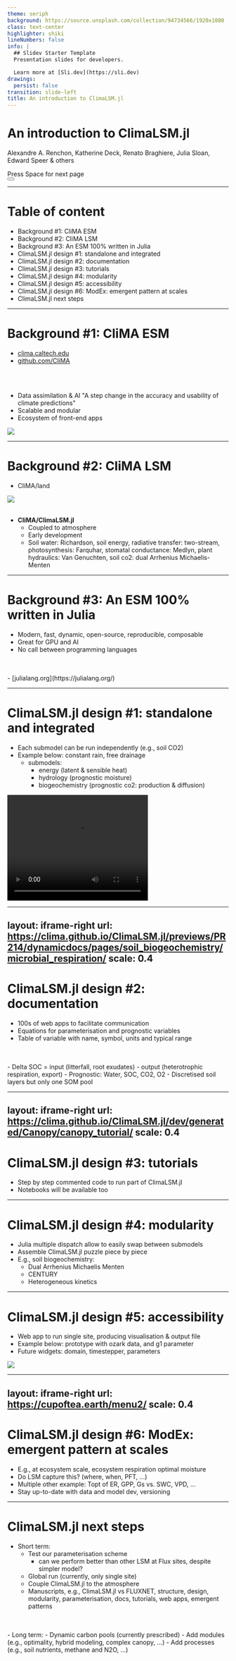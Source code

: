 ```yaml
---
theme: seriph
background: https://source.unsplash.com/collection/94734566/1920x1080
class: text-center
highlighter: shiki
lineNumbers: false
info: |
  ## Slidev Starter Template
  Presentation slides for developers.

  Learn more at [Sli.dev](https://sli.dev)
drawings:
  persist: false
transition: slide-left
title: An introduction to ClimaLSM.jl
---
```


# An introduction to ClimaLSM.jl

Alexandre A. Renchon, Katherine Deck, Renato Braghiere, Julia Sloan, Edward Speer & others

<div class="pt-12">
  <span @click="$slidev.nav.next" class="px-2 py-1 rounded cursor-pointer" hover="bg-white bg-opacity-10">
    Press Space for next page <carbon:arrow-right class="inline"/>
  </span>
</div>

<div class="abs-br m-6 flex gap-2">
  <button @click="$slidev.nav.openInEditor()" title="Open in Editor" class="text-xl slidev-icon-btn opacity-50 !border-none !hover:text-white">
    <carbon:edit />
  </button>
  <a href="https://github.com/slidevjs/slidev" target="_blank" alt="GitHub"
    class="text-xl slidev-icon-btn opacity-50 !border-none !hover:text-white">
    <carbon-logo-github />
  </a>
</div>

<!--
I will present CliMA land surface model and go in more details for our SOC implementation
-->

---

# Table of content

- Background #1: CliMA ESM
- Background #2: CliMA LSM
- Background #3: An ESM 100% written in Julia
- ClimaLSM.jl design #1: standalone and integrated  
- ClimaLSM.jl design #2: documentation 
- ClimaLSM.jl design #3: tutorials
- ClimaLSM.jl design #4: modularity
- ClimaLSM.jl design #5: accessibility
- ClimaLSM.jl design #6: ModEx: emergent pattern at scales
- ClimaLSM.jl next steps

---

# Background #1: CliMA ESM

- [clima.caltech.edu](https://clima.caltech.edu)
- [github.com/CliMA](https://github.com/CliMA)
<br>
<br>

- Data assimilation & AI "A step change in the accuracy and usability of climate predictions"
- Scalable and modular
- Ecosystem of front-end apps

<div grid="~ cols-2 gap-2" m="-t-2">

<img src="images/test.png">

</div>

---

# Background #2: CliMA LSM 

- CliMA/land
<div grid="~ cols-2 gap-2" m="-t-2">

<img src="images/CliMAland.png">

</div>

<br>

- **CliMA/ClimaLSM.jl**
	- Coupled to atmosphere
	- Early development
	- Soil water: Richardson, soil energy, radiative transfer: two-stream, photosynthesis: Farquhar, stomatal conductance: Medlyn, plant hydraulics: Van Genuchten, soil co2: dual Arrhenius Michaelis-Menten

---

# Background #3: An ESM 100% written in Julia

- Modern, fast, dynamic, open-source, reproducible, composable
- Great for GPU and AI
- No call between programming languages
<br>
<br>
- [julialang.org](https://julialang.org/)

---

# ClimaLSM.jl design #1: standalone and integrated  

- Each submodel can be run independently (e.g., soil CO2)
- Example below: constant rain, free drainage 
	- submodels: 
		- energy (latent & sensible heat) 
		- hydrology (prognostic moisture) 
		- biogeochemistry (prognostic co2: production & diffusion)

<div grid="~ cols-1 gap-2" m="-t-2">

<video width="320" height="240" controls>
  <source src="images/time_animation2.mp4" type="video/mp4">
</video>

</div>

---
layout: iframe-right
url: https://clima.github.io/ClimaLSM.jl/previews/PR214/dynamicdocs/pages/soil_biogeochemistry/microbial_respiration/
scale: 0.4 
---

# ClimaLSM.jl design #2: documentation 

- 100s of web apps to facilitate communication 
- Equations for parameterisation and prognostic variables
- Table of variable with name, symbol, units and typical range
<br>
<br>
- Delta SOC = input (litterfall, root exudates) - output (heterotrophic respiration, export)
- Prognostic: Water, SOC, CO2, O2
- Discretised soil layers but only one SOM pool 

---
layout: iframe-right
url: https://clima.github.io/ClimaLSM.jl/dev/generated/Canopy/canopy_tutorial/
scale: 0.4 
---

# ClimaLSM.jl design #3: tutorials

- Step by step commented code to run part of ClimaLSM.jl
- Notebooks will be available too

---

# ClimaLSM.jl design #4: modularity

- Julia multiple dispatch allow to easily swap between submodels
- Assemble ClimaLSM.jl puzzle piece by piece
- E.g., soil biogeochemistry:
	- Dual Arrhenius Michaelis Menten
	- CENTURY
	- Heterogeneous kinetics

---

# ClimaLSM.jl design #5: accessibility

- Web app to run single site, producing visualisation & output file
- Example below: prototype with ozark data, and g1 parameter
- Future widgets: domain, timestepper, parameters

<div grid="~ cols-2 gap-2" m="-t-2">

<img src="images/ClimaLSMwebapp.png">

</div>

---
layout: iframe-right
url: https://cupoftea.earth/menu2/
scale: 0.4 
---

# ClimaLSM.jl design #6: ModEx: emergent pattern at scales

- E.g., at ecosystem scale, ecosystem respiration optimal moisture
- Do LSM capture this? (where, when, PFT, ...)
- Multiple other example: Topt of ER, GPP, Gs vs. SWC, VPD, ...
- Stay up-to-date with data and model dev, versioning

---

# ClimaLSM.jl next steps

- Short term:
	- Test our parameterisation scheme
		- can we perform better than other LSM at Flux sites, despite simpler model?
	- Global run (currently, only single site)
	- Couple ClimaLSM.jl to the atmosphere
	- Manuscripts, e.g., ClimaLSM.jl vs FLUXNET, structure, design, modularity, parameterisation, docs, tutorials, web apps, emergent patterns
<br>
<br>
- Long term:
	- Dynamic carbon pools (currently prescribed)
	- Add modules (e.g., optimality, hybrid modeling, complex canopy, ...)
	- Add processes (e.g., soil nutrients, methane and N2O, ...)